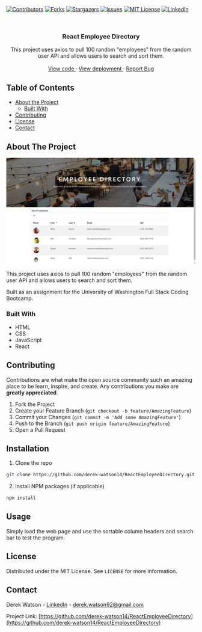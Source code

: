 [![Contributors][contributors-shield]][contributors-url]
[![Forks][forks-shield]][forks-url]
[![Stargazers][stars-shield]][stars-url]
[![Issues][issues-shield]][issues-url]
[![MIT License][license-shield]][license-url]
[![LinkedIn][linkedin-shield]][linkedin-url]

  <br />
  <p align="center">
  <h3 align="center">React Employee Directory</h3>
  <p align="center">
  This project uses axios to pull 100 random "employees" from the random user API and allows users to search and sort them.
  <br />
  <br />
  
  <a href="https://github.com/derek-watson14/ReactEmployeeDirectory">
    View code
  </a>
  ·
  <a href="https://github.com/derek-watson14/ReactEmployeeDirectory">
    View deployment
  </a>
  ·
  <a href="https://github.com/derek-watson14/ReactEmployeeDirectory/issues">
    Report Bug
  </a>
  </p>
  </p>
  
  
  
  <!-- TABLE OF CONTENTS -->
  ## Table of Contents
  
  * [About the Project](#about-the-project)
    * [Built With](#built-with)
  * [Contributing](#contributing)
  * [License](#license)
  * [Contact](#contact)
  
  
  
  ## About The Project
  ![Project screenshot][product-screenshot]
  
  This project uses axios to pull 100 random "employees" from the random user API and allows users to search and sort them.
  
  Built as an assignment for the University of Washington Full Stack Coding Bootcamp. 
  
  
  ### Built With
  
  * HTML
  * CSS
  * JavaScript
  * React

  <!-- CONTRIBUTING -->

## Contributing

Contributions are what make the open source community such an amazing place to be learn, inspire, and create. Any contributions you make are **greatly appreciated**.

1. Fork the Project
2. Create your Feature Branch (`git checkout -b feature/AmazingFeature`)
3. Commit your Changes (`git commit -m 'Add some AmazingFeature'`)
4. Push to the Branch (`git push origin feature/AmazingFeature`)
5. Open a Pull Request

  <!-- INSTALLATION -->

## Installation

1. Clone the repo

```sh
git clone https://github.com/derek-watson14/ReactEmployeeDirectory.git
```

2. Install NPM packages (if applicable)

```sh
npm install
```

  <!-- USAGE EXAMPLES -->

## Usage

Simply load the web page and use the sortable column headers and search bar to test the program.

  <!-- LICENSE -->

## License

Distributed under the MIT License. See `LICENSE` for more information.

  <!-- CONTACT -->

## Contact

Derek Watson - [LinkedIn][linkedin-url] - derek.watson92@gmail.com

Project Link: [https://github.com/derek-watson14/ReactEmployeeDirectory](https://github.com/derek-watson14/ReactEmployeeDirectory)

  <!-- MARKDOWN LINKS & IMAGES -->
  <!-- https://www.markdownguide.org/basic-syntax/#reference-style-links -->

[contributors-shield]: https://img.shields.io/github/contributors/derek-watson14/ReactEmployeeDirectory.svg?style=flat-square
[contributors-url]: https://github.com/derek-watson14/ReactEmployeeDirectory/graphs/contributors
[forks-shield]: https://img.shields.io/github/forks/derek-watson14/ReactEmployeeDirectory.svg?style=flat-square
[forks-url]: https://github.com/derek-watson14/ReactEmployeeDirectory/network/members
[stars-shield]: https://img.shields.io/github/stars/derek-watson14/ReactEmployeeDirectory.svg?style=flat-square
[stars-url]: https://github.com/derek-watson14/ReactEmployeeDirectory/stargazers
[issues-shield]: https://img.shields.io/github/issues/derek-watson14/ReactEmployeeDirectory.svg?style=flat-square
[issues-url]: https://github.com/derek-watson14/ReactEmployeeDirectory/issues
[license-shield]: https://img.shields.io/github/license/othneildrew/Best-README-Template.svg?style=flat-square
[license-url]: https://tldrlegal.com/license/mit-license
[linkedin-shield]: https://img.shields.io/badge/-LinkedIn-black.svg?style=flat-square&logo=linkedin&colorB=555
[linkedin-url]: https://linkedin.com/in/watsonderek
[product-screenshot]: images/screenshot.png

